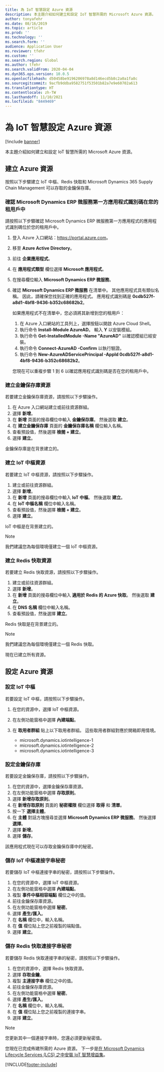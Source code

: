 ```yaml
---
title: 為 IoT 智慧設定 Azure 資源
description: 本主題介紹如何建立和設定 IoT 智慧所需的 Microsoft Azure 資源。
author: tonyafehr
ms.date: 08/16/2019
ms.topic: article
ms.prod: ''
ms.technology: ''
ms.search.form: ''
audience: Application User
ms.reviewer: tfehr
ms.custom: ''
ms.search.region: Global
ms.author: tfehr
ms.search.validFrom: 2020-04-04
ms.dyn365.ops.version: 10.0.5
ms.openlocfilehash: d50458be9196206978a8d146ecd5b8c2a0a1fa8c
ms.sourcegitcommit: 9acfb9ddba9582751f53501b82a7e9e60702a613
ms.translationtype: HT
ms.contentlocale: zh-TW
ms.lasthandoff: 11/10/2021
ms.locfileid: "8449469"
---
```

# <a name="set-up-azure-resources-for-iot-intelligence"></a>為 IoT 智慧設定 Azure 資源

[!include [banner](../../includes/banner.md)]

本主題介紹如何建立和設定 IoT 智慧所需的 Microsoft Azure 資源。

## <a name="create-azure-resources"></a>建立 Azure 資源

按照以下步驟建立 IoT 中樞、Redis 快取和 Microsoft Dynamics 365 Supply Chain Management 可以存取的金鑰保存庫。

### <a name="verify-that-the-microsoft-dynamics-erp-microservices-first-party-app-id-is-in-your-tenant"></a>確認 Microsoft Dynamics ERP 微服務第一方應用程式識別碼在您的租用戶中

請按照以下步驟確認 Microsoft Dynamics ERP 微服務第一方應用程式的應用程式識別碼位於您的租用戶中。

1. 登入 Azure 入口網站：<https://portal.azure.com>。
2. 移至 **Azure Active Directory**。
3. 前往 **企業應用程式**。
4. 在 **應用程式類型** 欄位選擇 **Microsoft 應用程式**。
5. 在搜尋欄位輸入 **Microsoft Dynamics ERP 微服務**。
6. 確認 **Microsoft Dynamics ERP 微服務** 在清單中。 其他應用程式具有類似名稱。 因此，請確保您找到正確的應用程式。 應用程式識別碼是 **0cdb527f-a8d1-4bf8-9436-b352c68682b2**。

    如果應用程式不在清單中，您必須將其新增到您的租用戶：

    1. 在 Azure 入口網站的工具列上，選擇按鈕以開啟 Azure Cloud Shell。
    2. 執行命令 **Install-Module AzureAD**。 輸入 **Y** 以安裝模組。
    3. 執行命令 **Get-InstalledModule -Name "AzureAD"** 以確認模組已經安裝。
    4. 執行命令 **Connect-AzureAD -Confirm** 以執行驗證。
    5. 執行命令 **New-AzureADServicePrincipal -AppId 0cdb527f-a8d1-4bf8-9436-b352c68682b2**。

    您現在可以重複步驟 1 到 6 以確認應用程式識別碼是否在您的租用戶中。

### <a name="create-a-key-vault-resource"></a>建立金鑰保存庫資源

若要建立金鑰保存庫資源，請按照以下步驟操作。

1. 在 Azure 入口網站建立或前往資源群組。
2. 選擇 **新增**。
3. 在 **新增** 頁面的搜尋欄位中輸入 **金鑰保存庫**。 然後選取 **建立**。
4. 在 **建立金鑰保存庫** 頁面的 **金鑰保存庫名稱** 欄位輸入名稱。
5. 查看預設值，然後選擇 **檢閱 + 建立**。
6. 選擇 **建立**。

金鑰保存庫是在背景建立的。

### <a name="create-an-iot-hub-resource"></a>建立 IoT 中樞資源

若要建立 IoT 中樞資源，請按照以下步驟操作。

1. 建立或前往資源群組。
2. 選擇 **新增**。
3. 在 **新增** 頁面的搜尋欄位中輸入 **IoT 中樞**。 然後選取 **建立**。
4. 在 **IoT 中樞名稱** 欄位中輸入名稱。
5. 查看預設值，然後選擇 **檢閱 + 建立**。
6. 選擇 **建立**。

IoT 中樞是在背景建立的。

> [!NOTE]
> 我們建議您為每個環境僅建立一個 IoT 中樞資源。

### <a name="create-a-redis-cache-resource"></a>建立 Redis 快取資源

若要建立 Redis 快取資源，請按照以下步驟操作。

1. 建立或前往資源群組。
2. 選擇 **新增**。
3. 在 **新增** 頁面的搜尋欄位中輸入 **適用於 Redis 的 Azure 快取**。 然後選取 **建立**。
4. 在 **DNS 名稱** 欄位中輸入名稱。
5. 查看預設值，然後選擇 **建立**。

Redis 快取是在背景建立的。

> [!NOTE]
> 我們建議您為每個環境僅建立一個 Redis 快取。

現在已建立所有資源。

## <a name="configure-the-azure-resources"></a>設定 Azure 資源

### <a name="configure-the-iot-hub"></a>設定 IoT 中樞

若要設定 IoT 中樞，請按照以下步驟操作。

1. 在您的資源中，選擇 IoT 中樞資源。
2. 在左側功能窗格中選擇 **內建端點**。
3. 在 **取用者群組** 貼上以下取用者群組。 這些取用者群組對應於開箱即用情境。

    + microsoft.dynamics.iotintelligence-1
    + microsoft.dynamics.iotintelligence-2
    + microsoft.dynamics.iotintelligence-3

### <a name="configure-the-key-vault"></a>設定金鑰保存庫

若要設定金鑰保存庫，請按照以下步驟操作。

1. 在您的資源中，選擇金鑰保存庫資源。
2. 在左側功能窗格中選擇 **存取原則**。
3. 選擇 **新增存取原則**。
4. 在 **新增存取原則** 頁面的 **秘密權限** 欄位選擇 **取得** 和 **清單**。
5. 按一下 **選擇主體**。
6. 在 **主體** 對話方塊搜尋並選擇 **Microsoft Dynamics ERP 微服務**。 然後選擇 **選擇**。
7. 選擇 **新增**。
8. 選擇 **儲存**。

該應用程式現在可以存取金鑰保存庫中的秘密。

### <a name="save-the-iot-hub-connection-string-secret"></a>儲存 IoT 中樞連接字串秘密

若要儲存 IoT 中樞連接字串的秘密，請按照以下步驟操作。

1. 在您的資源中，選擇 IoT 中樞資源。
2. 在左側功能窗格中選擇 **內建端點**。
3. 複製 **事件中樞相容端點** 欄位之中的值。
4. 前往金鑰保存庫資源。
5. 在左側功能窗格中選擇 **秘密**。
6. 選擇 **產生/匯入**。
7. 在 **名稱** 欄位中，輸入名稱。
8. 在 **值** 欄位貼上您之前複製的端點值。
9. 選擇 **建立**。

### <a name="save-the-redis-cache-connection-string-secret"></a>儲存 Redis 快取連接字串秘密

若要儲存 Redis 快取連接字串的秘密，請按照以下步驟操作。

1. 在您的資源中，選擇 Redis 快取資源。
2. 選擇 **存取金鑰**。
3. 複製 **主連接字串** 欄位之中的值。
4. 前往金鑰保存庫資源。
5. 在左側功能窗格中選擇 **秘密**。
6. 選擇 **產生/匯入**。
7. 在 **名稱** 欄位中，輸入名稱。
8. 在 **值** 欄位貼上您之前複製的連接字串。
9. 選擇 **建立**。

> [!NOTE]
> 您更新其中一個連接字串時，您還必須更新秘密值。

您現在已完成佈建所需的 Azure 資源。 下一步是[在 Microsoft Dynamics Lifecycle Services (LCS) 之中安裝 IoT 智慧增益集](iot-lcs-setup.md)。


[!INCLUDE[footer-include](../../includes/footer-banner.md)]

